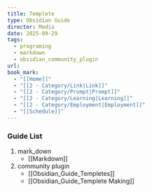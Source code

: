 ```yaml
---
title: Templete
type: Obsidian Guide
director: Media
date: 2025-09-29
tags:
  - programing
  - markdown
  - obsidian_community_plugin
url:
book_mark:
  - "[[Home]]"
  - "[[2 - Category/Link|Link]]"
  - "[[2 - Category/Prompt|Prompt]]"
  - "[[2 - Category/Learning|Learning]]"
  - "[[2 - Category/Employment|Employment]]"
  - "[[Schedule]]"
---
```

### Guide List
1. mark_down
    - [[Markdown]]
2. community plugin
    - [[Obsidian_Guide_Templetes]]
    - [[Obsidian_Guide_Templete Making]]

